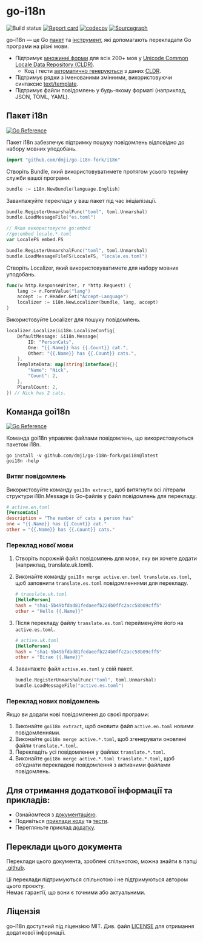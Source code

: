 # go-i18n
![Build status](https://github.com/nicksnyder/go-i18n/workflows/Build/badge.svg) [![Report card](https://goreportcard.com/badge/github.com/dmji/go-i18n-fork)](https://goreportcard.com/report/github.com/dmji/go-i18n-fork) [![codecov](https://codecov.io/gh/nicksnyder/go-i18n/graph/badge.svg?token=A9aMfR9vxG)](https://codecov.io/gh/nicksnyder/go-i18n) [![Sourcegraph](https://sourcegraph.com/github.com/nicksnyder/go-i18n/-/badge.svg)](https://sourcegraph.com/github.com/nicksnyder/go-i18n?badge)

go-i18n — це Go [пакет](#package-i18n) та [інструмент](#command-goi18n), які допомагають перекладати Go програми на різні мови.

- Підтримує [множинні форми](http://cldr.unicode.org/index/cldr-spec/plural-rules) для всіх 200+ мов у [Unicode Common Locale Data Repository (CLDR)](https://www.unicode.org/cldr/charts/28/supplemental/language_plural_rules.html).
  - Код і тести [автоматично генеруються](https://github.com/nicksnyder/go-i18n/tree/main/internal/plural/codegen) з даних [CLDR](http://cldr.unicode.org/index/downloads).
- Підтримує рядки з іменованими змінними, використовуючи синтаксис [text/template](http://golang.org/pkg/text/template/).
- Підтримує файли повідомлень у будь-якому форматі (наприклад, JSON, TOML, YAML).

## Пакет i18n

[![Go Reference](https://pkg.go.dev/badge/github.com/dmji/go-i18n-fork/i18n.svg)](https://pkg.go.dev/github.com/dmji/go-i18n-fork/i18n)

Пакет i18n забезпечує підтримку пошуку повідомлень відповідно до набору мовних уподобань.

```go
import "github.com/dmji/go-i18n-fork/i18n"
```

Створіть Bundle, який використовуватимете протягом усього терміну служби вашої програми.

```go
bundle := i18n.NewBundle(language.English)
```

Завантажуйте переклади у ваш пакет під час ініціалізації.

```go
bundle.RegisterUnmarshalFunc("toml", toml.Unmarshal)
bundle.LoadMessageFile("es.toml")
```

```go
// Якщо використовуєте go:embed
//go:embed locale.*.toml
var LocaleFS embed.FS

bundle.RegisterUnmarshalFunc("toml", toml.Unmarshal)
bundle.LoadMessageFileFS(LocaleFS, "locale.es.toml")
```

Створіть Localizer, який використовуватимете для набору мовних уподобань.

```go
func(w http.ResponseWriter, r *http.Request) {
    lang := r.FormValue("lang")
    accept := r.Header.Get("Accept-Language")
    localizer := i18n.NewLocalizer(bundle, lang, accept)
}
```

Використовуйте Localizer для пошуку повідомлень.

```go
localizer.Localize(&i18n.LocalizeConfig{
    DefaultMessage: &i18n.Message{
        ID: "PersonCats",
        One: "{{.Name}} has {{.Count}} cat.",
        Other: "{{.Name}} has {{.Count}} cats.",
    },
    TemplateData: map[string]interface{}{
        "Name": "Nick",
        "Count": 2,
    },
    PluralCount: 2,
}) // Nick has 2 cats.
```

## Команда goi18n

[![Go Reference](https://pkg.go.dev/badge/github.com/dmji/go-i18n-fork/goi18n.svg)](https://pkg.go.dev/github.com/dmji/go-i18n-fork/goi18n)

Команда goi18n управляє файлами повідомлень, що використовуються пакетом i18n.

```
go install -v github.com/dmji/go-i18n-fork/goi18n@latest
goi18n -help
```

### Витяг повідомлень

Використовуйте команду `goi18n extract`, щоб витягнути всі літерали структури i18n.Message із Go-файлів у файл повідомлень для перекладу.

```toml
# active.en.toml
[PersonCats]
description = "The number of cats a person has"
one = "{{.Name}} has {{.Count}} cat."
other = "{{.Name}} has {{.Count}} cats."
```

### Переклад нової мови

1. Створіть порожній файл повідомлень для мови, яку ви хочете додати (наприклад, translate.uk.toml).
2. Виконайте команду `goi18n merge active.en.toml translate.es.toml`, щоб заповнити `translate.es.toml` повідомленнями для перекладу.

   ```toml
   # translate.uk.toml
   [HelloPerson]
   hash = "sha1-5b49bfdad81fedaeefb224b0ffc2acc58b09cff5"
   other = "Hello {{.Name}}"
   ```

3. Після перекладу файлу `translate.es.toml` перейменуйте його на `active.es.toml`.

   ```toml
   # active.uk.toml
   [HelloPerson]
   hash = "sha1-5b49bfdad81fedaeefb224b0ffc2acc58b09cff5"
   other = "Вітаю {{.Name}}"
   ```

4. Завантажте файл `active.es.toml` у свій пакет.

   ```go
   bundle.RegisterUnmarshalFunc("toml", toml.Unmarshal)
   bundle.LoadMessageFile("active.es.toml")
   ```

### Переклад нових повідомлень

Якщо ви додали нові повідомлення до своєї програми:

1.	Виконайте `goi18n extract`, щоб оновити файл `active.en.toml` новими повідомленнями.
2.	Виконайте `goi18n merge active.*.toml`, щоб згенерувати оновлені файли `translate.*.toml`.
3.	Перекладіть усі повідомлення у файлах `translate.*.toml`.
4.	Виконайте `goi18n merge active.*.toml translate.*.toml`, щоб об’єднати перекладені повідомлення з активними файлами повідомлень.

## Для отримання додаткової інформації та прикладів:

- Ознайомтеся з [документацією](https://pkg.go.dev/github.com/dmji/go-i18n-fork).
- Подивіться [приклади коду](https://github.com/nicksnyder/go-i18n/blob/main/i18n/example_test.go) та [тести](https://github.com/nicksnyder/go-i18n/blob/main/i18n/localizer_test.go).
- Перегляньте приклад [додатку](https://github.com/nicksnyder/go-i18n/tree/main/example).

## Переклади цього документа

Переклади цього документа, зроблені спільнотою, можна знайти в папці [.github](.github).

Ці переклади підтримуються спільнотою і не підтримуються автором цього проєкту.  
Немає гарантії, що вони є точними або актуальними.

## Ліцензія

go-i18n доступний під ліцензією MIT. Див. файл [LICENSE](LICENSE) для отримання додаткової інформації.
